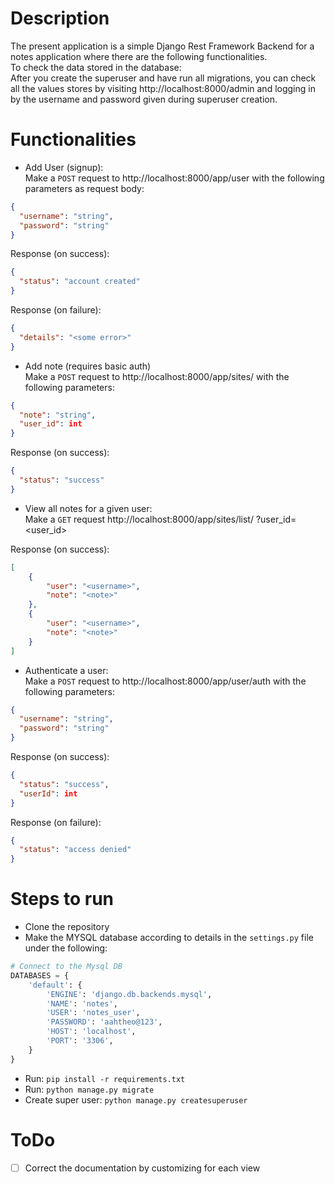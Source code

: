 # Description
The present application is a simple Django Rest Framework Backend
for a notes application where there are the following functionalities.
<br>
To check the data stored in the database:
<br> After you create the superuser and have run all migrations,
you can check all the values stores by visiting 
http://localhost:8000/admin and logging in by the username and password
given during superuser creation.

# Functionalities
- Add User (signup): <br> Make a `POST` request to 
http://localhost:8000/app/user with the following parameters as 
request body:<br>
```json
{
  "username": "string",
  "password": "string"
}
```
Response (on success):
```json
{
  "status": "account created"
}
```
Response (on failure):
```json
{
  "details": "<some error>"
}
```

- Add note (requires basic auth)<br>
Make a `POST` request to http://localhost:8000/app/sites/ with 
the following parameters:
```json
{
  "note": "string",
  "user_id": int
}
```
Response (on success):
```json
{
  "status": "success"
}
```

- View all notes for a given user: <br>
Make a `GET` request http://localhost:8000/app/sites/list/
?user_id=<user_id><br>

Response (on success):
```json
[
    {
        "user": "<username>",
        "note": "<note>"
    },
    {
        "user": "<username>",
        "note": "<note>"
    }
]
```
- Authenticate a user: <br>
Make a `POST` request to http://localhost:8000/app/user/auth with the 
following parameters:
```json
{
  "username": "string",
  "password": "string"
}
```
Response (on success):
```json
{
  "status": "success",
  "userId": int
}
```
Response (on failure):
```json
{
  "status": "access denied"
}
```

# Steps to run
- Clone the repository
- Make the MYSQL database according to details in the `settings.py`
file under the following:
```python
# Connect to the Mysql DB
DATABASES = {
    'default': {
        'ENGINE': 'django.db.backends.mysql',
        'NAME': 'notes',
        'USER': 'notes_user',
        'PASSWORD': 'aahtheo@123',
        'HOST': 'localhost',
        'PORT': '3306',
    }
}
```
- Run: `pip install -r requirements.txt`
- Run: `python manage.py migrate`
- Create super user: `python manage.py createsuperuser`

# ToDo
- [ ] Correct the documentation by customizing for each view
